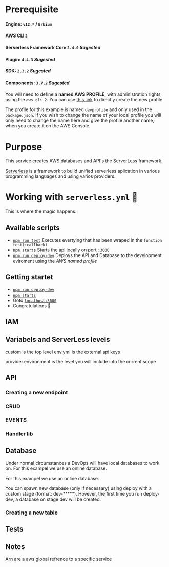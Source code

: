 
# Prerequisite

#### Engine: `v12.*` / `Erbium`
#### AWS CLI `2`


#### Serverless Framework Core `2.4.0` *Sugested*
#### Plugin: `4.4.3` *Sugested*
#### SDK: `2.3.2` *Sugested*
#### Components: `3.7.2` *Sugested*

You will need to define a **named AWS PROFILE**, with administration rights, using the `aws cli 2`. You can use [this link](https://console.aws.amazon.com/iam/home#/users$new?step=review&accessKey&userNames=devprofile&permissionType=policies&policies=arn:aws:iam::aws:policy%2FAdministratorAccess) to directly create the new profile.

The profile for this example is named `devprofile` and only used in the `package.json`. If you wish to change the name of your local profile you will only need to change the name here and give the profile another name, when you create it on the AWS Console.

# Purpose

This service creates AWS databases and API's the ServerLess framework.

[Serverless](https://www.serverless.com/) is a framework to build unified serverless aplication in various programming languages and using varios providers.

# Working with `serverless.yml` 🦄
This is where the magic happens.
## Available scripts 
- [`npm run test`](package.json#L7) Executes evertying that has been wraped in the `function test(:callback)`
- [`npm starts`](package.json#L7) Starts the api locally on port [`:3000`](http://localhost:3000/)
- [`npm run deploy-dev`](package.json#L7) Deploys the API and Database to the development eviroment using the *AWS named profile*

## Getting startet
- [`npm run deploy-dev`](package.json#L7)
- [`npm starts`](package.json#L7)
- Goto [`localhost:3000`](http://localhost:3000/)
- Congratulations 🎉


## IAM 


## Variabels and ServerLess levels

custom is the top level
env.yml is the external api keys

provider.environment is the level you will include into the current scope

## API
### Creating a new endpoint
### CRUD
### EVENTS
### Handler lib

## Database 
Under normal circumstances a DevOps will have local databases to work on. For this exampel we use an online database. 

For this exampel we use an online database. 

You can spawn new database (only if necessary) using deploy with a custom stage (format: dev-*****).
Hovever, the first time you run deploy-dev, a database on stage dev will be created.

### Creating a new table

## Tests

## Notes

Arn are a aws global refrence to a specific service
